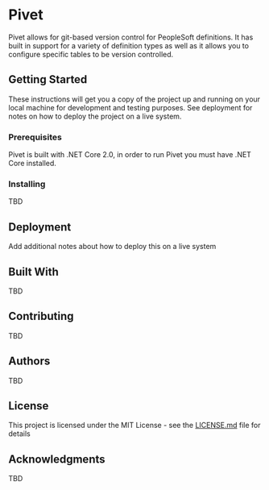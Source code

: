 # Pivet

Pivet allows for git-based version control for PeopleSoft definitions. It has built in support for a variety of definition types as well as it allows you to configure specific tables to be version controlled.

## Getting Started

These instructions will get you a copy of the project up and running on your local machine for development and testing purposes. See deployment for notes on how to deploy the project on a live system.

### Prerequisites

Pivet is built with .NET Core 2.0, in order to run Pivet you must have .NET Core installed.

### Installing

TBD

## Deployment

Add additional notes about how to deploy this on a live system

## Built With

TBD

## Contributing

TBD

## Authors

TBD

## License

This project is licensed under the MIT License - see the [LICENSE.md](LICENSE.md) file for details

## Acknowledgments

TBD

